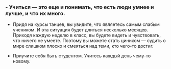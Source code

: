 ### - Учиться — это еще и понимать, что есть люди умнее и лучше, и что их много. 
- Придя на курсы танцев, вы увидите, что являетесь самым слабым учеником. И эта ситуация будет длиться несколько месяцев. Приходя каждую неделю в класс, вы будете видеть и чувствовать, что ничего не умеете. Поэтому вы можете стать циником — судить о мире слишком плоско и смеяться над теми, кто чего-то достиг.

- Приучите себя быть студентом. Учитесь каждый день чему-то новому.